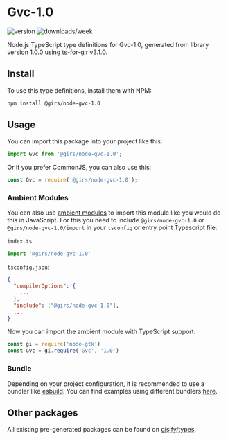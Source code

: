 
# Gvc-1.0

![version](https://img.shields.io/npm/v/@girs/node-gvc-1.0)
![downloads/week](https://img.shields.io/npm/dw/@girs/node-gvc-1.0)


Node.js TypeScript type definitions for Gvc-1.0, generated from library version 1.0.0 using [ts-for-gir](https://github.com/gjsify/ts-for-gir) v3.1.0.


## Install

To use this type definitions, install them with NPM:
```bash
npm install @girs/node-gvc-1.0
```

## Usage

You can import this package into your project like this:
```ts
import Gvc from '@girs/node-gvc-1.0';
```

Or if you prefer CommonJS, you can also use this:
```ts
const Gvc = require('@girs/node-gvc-1.0');
```

### Ambient Modules

You can also use [ambient modules](https://github.com/gjsify/ts-for-gir/tree/main/packages/cli#ambient-modules) to import this module like you would do this in JavaScript.
For this you need to include `@girs/node-gvc-1.0` or `@girs/node-gvc-1.0/import` in your `tsconfig` or entry point Typescript file:

`index.ts`:
```ts
import '@girs/node-gvc-1.0'
```

`tsconfig.json`:
```json
{
  "compilerOptions": {
    ...
  },
  "include": ["@girs/node-gvc-1.0"],
  ...
}
```

Now you can import the ambient module with TypeScript support: 

```ts
const gi = require('node-gtk')
const Gvc = gi.require('Gvc', '1.0')
```


### Bundle

Depending on your project configuration, it is recommended to use a bundler like [esbuild](https://esbuild.github.io/). You can find examples using different bundlers [here](https://github.com/gjsify/ts-for-gir/tree/main/examples).

## Other packages

All existing pre-generated packages can be found on [gjsify/types](https://github.com/gjsify/types).

